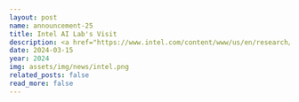 ```yaml
---
layout: post
name: announcement-25
title: Intel AI Lab's Visit
description: <a href="https://www.intel.com/content/www/us/en/research/featured-researchers/mariano-phielipp.html">Dr. Mariano Phielipp</a> from the Intel AI Lab visits the Fluidic City Lab. 
date: 2024-03-15 
year: 2024
img: assets/img/news/intel.png
related_posts: false
read_more: false 
---
```


